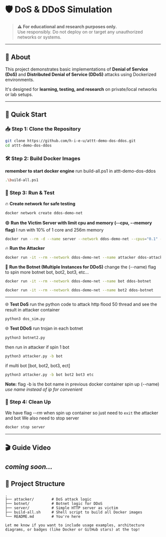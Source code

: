 # 🛡️ DoS & DDoS Simulation

> **⚠️ For educational and research purposes only.**  
> Use responsibly. Do not deploy on or target any unauthorized networks or systems.

---

## 📖 About

This project demonstrates basic implementations of **Denial of Service (DoS)** and **Distributed Denial of Service (DDoS)** attacks using Dockerized environments.

It's designed for **learning, testing, and research** on private/local networks or lab setups.

---

## 🚀 Quick Start

### 📥 Step 1: Clone the Repository

```bash
git clone https://github.com/h-i-e-u/attt-demo-dos-ddos.git
cd attt-demo-dos-ddos
```

### 🛠️ Step 2: Build Docker Images
**remember to start docker engine**
run build-all.ps1 in attt-demo-dos-ddos
```bash
.\build-all.ps1
```
### 🧪 Step 3: Run & Test
🔥 **Create network for safe testing**
```bash
docker network create ddos-demo-net
```
🟢 **Run the Victim Server with limit cpu and memory (--cpu, --memory flag)**
I run with 10% of 1 core and 256m memory
```bash
docker run --rm -d --name server --network ddos-demo-net --cpus="0.1" --memory="256m" -p 5000:5000 ddos-server
```

🔥 **Run the Attacker**
```bash
docker run -it --rm --network ddos-demo-net --name attacker ddos-attacker
```
🤖 **Run the Botnet (Multiple Instances for DDoS)**
change the (--name) flag to spin more botnet bot, bot2, bot3, etc... 
```bash
docker run -it --rm --network ddos-demo-net --name bot ddos-botnet
```
```bash
docker run -it --rm --network ddos-demo-net --name bot2 ddos-botnet
```
---
🌐 **Test DoS**
run the python code to attack http flood 50 thread and see the result
in attacker container 
```bash
python3 dos_sim.py
```

🌐 **Test DDoS**
run trojan in each botnet
```bash
python3 botnet2.py
```
then run in attacker
if spin 1 bot 
```bash
python3 attacker.py -b bot 
```
if multi bot [bot, bot2, bot3, ect]
```bash
python3 attacker.py -b bot bot2 bot3 etc 
```
**Note:** flag -b is the bot name in previous docker container spin up (--name)
*use name instead of ip for convenient*

### 🧹 Step 4: Clean Up
We have flag *--rm* when spin up container so just need to `exit` the attacker and bot
We also need to stop server
```bash
docker stop server
``` 
---
## 🎬 Guide Video
*coming soon...*
---
## 📂 Project Structure
```code
.
├── attacker/        # DoS attack logic
├── botnet/          # Botnet logic for DDoS
├── server/          # Simple HTTP server as victim
├── build-all.sh     # Shell script to build all Docker images
└── README.md        # You're here

```

```code
Let me know if you want to include usage examples, architecture diagrams, or badges (like Docker or GitHub stars) at the top!
```